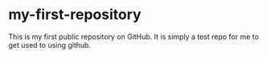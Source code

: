 # my-first-repository
This is my first public repository on GitHub.
It is simply a test repo for me to get used to using github.
